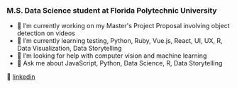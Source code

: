 ### M.S. Data Science student at Florida Polytechnic University

- 🔭 I’m currently working on my Master's Project Proposal involving object detection on videos
- 🌱 I’m currently learning testing, Python, Ruby, Vue.js, React, UI, UX, R, Data Visualization, Data Storytelling
- 🤔 I’m looking for help with computer vision and machine learning
- 💬 Ask me about JavaScript, Python, Data Science, R, Data Storytelling


👔 [linkedin][linkedin]

[linkedin]: https://linkedin.com/in/diegodepaula
